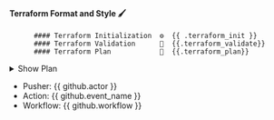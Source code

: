 #### Terraform Format and Style 🖌
          #### Terraform Initialization  ⚙️  {{ .terraform_init }}
          #### Terraform Validation      🤖  {{.terraform_validate}}
          #### Terraform Plan            📖  {{.terraform_plan}}

<details><summary>Show Plan</summary>

          \`\`\`{{.terraform_plan_summary}}\`\`\`
          
</details>

* Pusher:   {{ github.actor }}
* Action:   {{ github.event_name }}
* Workflow: {{ github.workflow }}